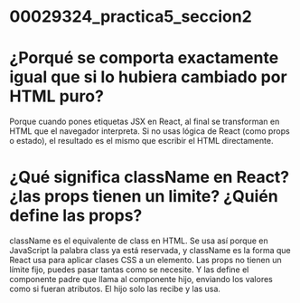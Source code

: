 # 00029324_practica5_seccion2
# ¿Porqué se comporta exactamente igual que si lo hubiera cambiado por HTML puro?
Porque cuando pones etiquetas JSX en React, al final se transforman en HTML que el navegador interpreta. Si no usas lógica de React (como props o estado), el resultado es el mismo que escribir el HTML directamente.

# ¿Qué significa className en React? ¿las props tienen un limite? ¿Quién define las props?
className es el equivalente de class en HTML. Se usa así porque en JavaScript la palabra class ya está reservada, y className es la forma que React usa para aplicar clases CSS a un elemento.
Las props no tienen un límite fijo, puedes pasar tantas como se necesite. Y las define el componente padre que llama al componente hijo, enviando los valores como si fueran atributos. El hijo solo las recibe y las usa.
